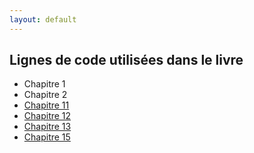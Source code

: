 ```yaml
---
layout: default
---
```


## Lignes de code utilisées dans le livre

   * Chapitre 1
   * Chapitre 2
   * [Chapitre 11](code/chap11_logistique.html)
   * [Chapitre 12](code/chap12_poisson.html)
   * [Chapitre 13](code/chap13_regul.html)
   * [Chapitre 15](code/chap15_noyau_kppv.html)



